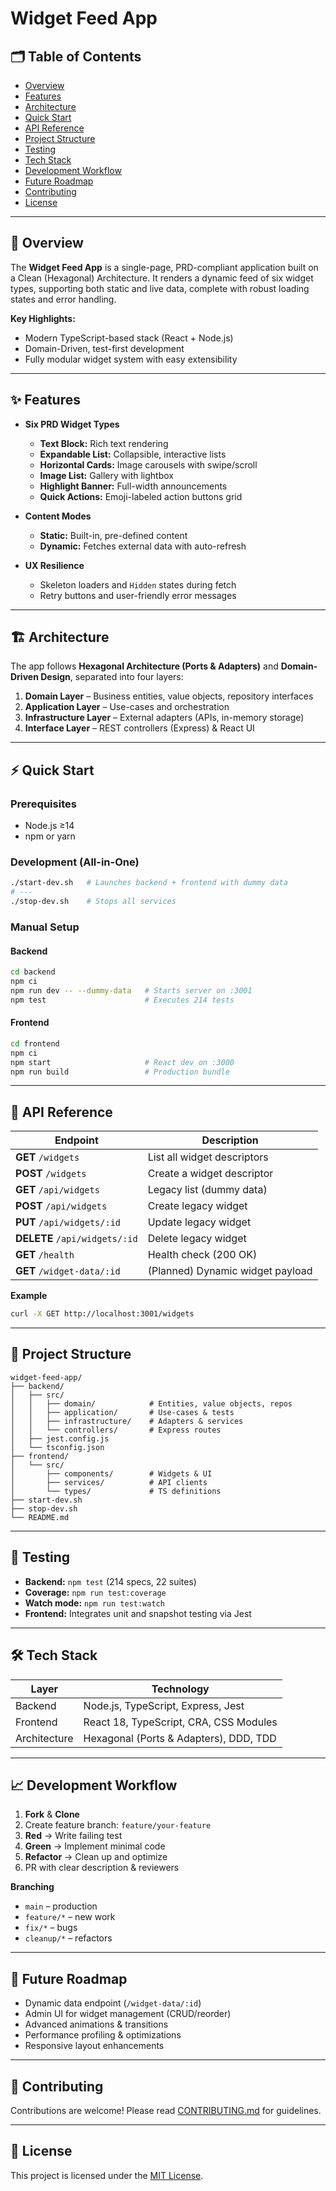 # **Widget Feed App**

## 🗂 Table of Contents

* [Overview](#overview)
* [Features](#features)
* [Architecture](#architecture)
* [Quick Start](#quick-start)
* [API Reference](#api-reference)
* [Project Structure](#project-structure)
* [Testing](#testing)
* [Tech Stack](#tech-stack)
* [Development Workflow](#development-workflow)
* [Future Roadmap](#future-roadmap)
* [Contributing](#contributing)
* [License](#license)

---

## 🚀 Overview

The **Widget Feed App** is a single-page, PRD-compliant application built on a Clean (Hexagonal) Architecture. It renders a dynamic feed of six widget types, supporting both static and live data, complete with robust loading states and error handling.

**Key Highlights:**

* Modern TypeScript-based stack (React + Node.js)
* Domain-Driven, test-first development
* Fully modular widget system with easy extensibility

---

## ✨ Features

* **Six PRD Widget Types**

  * **Text Block:** Rich text rendering
  * **Expandable List:** Collapsible, interactive lists
  * **Horizontal Cards:** Image carousels with swipe/scroll
  * **Image List:** Gallery with lightbox
  * **Highlight Banner:** Full-width announcements
  * **Quick Actions:** Emoji-labeled action buttons grid

* **Content Modes**

  * **Static:** Built-in, pre-defined content
  * **Dynamic:** Fetches external data with auto-refresh

* **UX Resilience**

  * Skeleton loaders and `Hidden` states during fetch
  * Retry buttons and user-friendly error messages

---

## 🏗 Architecture

The app follows **Hexagonal Architecture (Ports & Adapters)** and **Domain-Driven Design**, separated into four layers:

1. **Domain Layer**   – Business entities, value objects, repository interfaces
2. **Application Layer**   – Use-cases and orchestration
3. **Infrastructure Layer**   – External adapters (APIs, in-memory storage)
4. **Interface Layer**   – REST controllers (Express) & React UI

---

## ⚡ Quick Start

### Prerequisites

* Node.js ≥14
* npm or yarn

### Development (All-in-One)

```bash
./start-dev.sh   # Launches backend + frontend with dummy data
# ---
./stop-dev.sh    # Stops all services
```

### Manual Setup

#### Backend

```bash
cd backend
npm ci
npm run dev -- --dummy-data   # Starts server on :3001
npm test                      # Executes 214 tests
```

#### Frontend

```bash
cd frontend
npm ci
npm start                     # React dev on :3000
npm run build                 # Production bundle
```

---

## 📡 API Reference

| Endpoint                      | Description                      |
| ----------------------------- | -------------------------------- |
| **GET** `/widgets`            | List all widget descriptors      |
| **POST** `/widgets`           | Create a widget descriptor       |
| **GET** `/api/widgets`        | Legacy list (dummy data)         |
| **POST** `/api/widgets`       | Create legacy widget             |
| **PUT** `/api/widgets/:id`    | Update legacy widget             |
| **DELETE** `/api/widgets/:id` | Delete legacy widget             |
| **GET** `/health`             | Health check (200 OK)            |
| **GET** `/widget-data/:id`    | (Planned) Dynamic widget payload |

**Example**

```bash
curl -X GET http://localhost:3001/widgets
```

---

## 📁 Project Structure

```
widget-feed-app/
├── backend/
│   ├── src/
│   │   ├── domain/            # Entities, value objects, repos
│   │   ├── application/       # Use-cases & tests
│   │   ├── infrastructure/    # Adapters & services
│   │   └── controllers/       # Express routes
│   ├── jest.config.js
│   └── tsconfig.json
├── frontend/
│   └── src/
│       ├── components/        # Widgets & UI
│       ├── services/          # API clients
│       └── types/             # TS definitions
├── start-dev.sh
├── stop-dev.sh
└── README.md
```

---

## 🧪 Testing

* **Backend:** `npm test` (214 specs, 22 suites)
* **Coverage:** `npm run test:coverage`
* **Watch mode:** `npm run test:watch`
* **Frontend:** Integrates unit and snapshot testing via Jest

---

## 🛠 Tech Stack

| Layer        | Technology                             |
| ------------ | -------------------------------------- |
| Backend      | Node.js, TypeScript, Express, Jest     |
| Frontend     | React 18, TypeScript, CRA, CSS Modules |
| Architecture | Hexagonal (Ports & Adapters), DDD, TDD |

---

## 📈 Development Workflow

1. **Fork** & **Clone**
2. Create feature branch: `feature/your-feature`
3. **Red** → Write failing test
4. **Green** → Implement minimal code
5. **Refactor** → Clean up and optimize
6. PR with clear description & reviewers

**Branching**

* `main` – production
* `feature/*` – new work
* `fix/*` – bugs
* `cleanup/*` – refactors

---

## 🚀 Future Roadmap

* Dynamic data endpoint (`/widget-data/:id`)
* Admin UI for widget management (CRUD/reorder)
* Advanced animations & transitions
* Performance profiling & optimizations
* Responsive layout enhancements

---

## 🤝 Contributing

Contributions are welcome! Please read [CONTRIBUTING.md](CONTRIBUTING.md) for guidelines.

---

## 📄 License

This project is licensed under the [MIT License](LICENSE).
